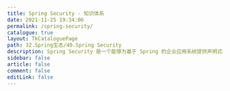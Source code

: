 ```yaml
---
title: Spring Security - 知识体系
date: 2021-11-25 19:34:06
permalink: /spring-security/
catalogue: true
layout: TkCataloguePage
path: 32.Spring生态/40.Spring Security
description: Spring Security 是一个能够为基于 Spring 的企业应用系统提供声明式的安全访问控制解决方案的安全框架。
sidebar: false
article: false
comment: false
editLink: false
---
```

